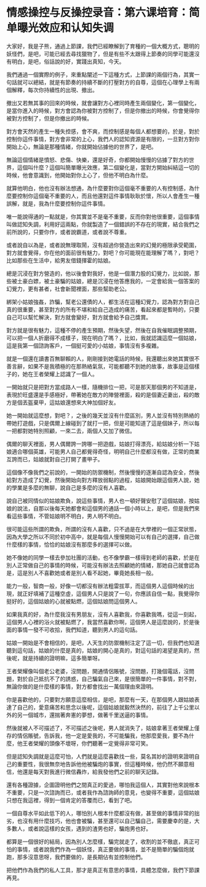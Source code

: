# 情感操控与反操控录音：第六课培育：简单曝光效应和认知失调

大家好，我是子熊，通過上節課，我們已經瞭解到了育種的一個大概方式，聰明的妖怪們，是吧，可能已經去尋找獵物了，但是有些不太跟得上節奏的同學可能還沒有明白，是吧，俗話說的好，實踐出真知，今天。

我們通過一個實際的例子，來重點闡述一下這種方式，上節課的兩個行為，其實一句話就可以總結，就是有節奏的持續不斷的打壓對方的自尊，這個在心理學上有兩個解釋，每次你持續性的出現、撤出。

撤出又若無其事的回來的時候，就會讓對方心裡同時產生兩個變化，第一個變化，是當你進入的時候，對方會認為你被對方控制了，但是你撤出的時候，你會覺得你被對方控制了，但是你撤出的時候。

對方會天然的產生一種失控感，會不爽，而控制感是每個人都想要的，於是，對於控制你這件事情，對方會非常的上心，我們人的認知資源是有限的，一旦對方對你開始上心，無論是那種情緒，你就開始佔據他的世界了，是吧。

無論這個情緒是憤怒、悲傷、快樂，還是好奇，你都開始慢慢的佔據了對方的世界，這個叫什麼？這個叫簡單曝光效應，第二個變化是，當對方開始糾結這一切的時候，他會意識到，他開始對你上心了，但他不明白為什麼。

就算他明白，他也沒有辦法想通，為什麼要對你這個毫不重要的人有控制感，為什麼要控制你這個毫不重要的人，而且他還對這件事情耿耿於懷，所以人會產生一種誤解，就是，我為什麼要控制你這件事情。

唯一能說得通的一點就是，你其實並不是毫不重要，反而你對他很重要，這個事情叫做認知失調，利用好這兩點，你就製造了一個錯誤的不存在的現實，結合我們之前所說的，只要你作，或者說霸道，或者說不尊重。

或者說自以為是，或者說無理取鬧，沒有超過你營造出來的幻覺的極限承受範圍，對方就會覺得，你在他的面前很有魅力，對吧？你可能現在能理解了嗎？，對吧？比如那些在生活中，給男友借錢揮霍的姑娘。

總是沉浸在對方營造的，他以後會對我好，他是一個潛力股的幻覺力，比如說，那些被土豪白嫖，被土豪騙的姑娘，總是沉浸在他答應我的，一定會給我一個答案的幻覺力，更有甚者，社會新聞裡面，那些幫助老公。

綁架小姑娘強姦，詐騙，幫老公還債的人，都生活在這種幻覺力，認為對方對自己真的很重要，甚至對方的所有不堪和給自己造成的痛苦，看起來都是暫時的，只要自己可以幫忙解決，對方就會變好，對方就會給予自己獎賞。

對方就是很有魅力，這種不停的產生預期，然後失望，然後在自我催眠調整預期，可以把一個人折磨得不成樣子，現在明白了嗎？，比如，我就認識這麼一個姑娘，這是我第一個諮詢客戶，一個挺可愛的小姑娘，事情沒有多複雜。

就是一個還在讀書百無聊賴的人，剛剛接到她電話的時候，我還聽出來她其實很不善言辭，如果不是我積極的在那熱絡氣氛，可能都聽不到她的故事，故事是這個樣子的，她在王者榮耀上認識了一個人。

一開始就只是把對方當成路人一樣，隨機排位一把，可是那天那個男的不知道是，表現於旺盛還是手感極好，帶著她在敵方的陣營裡面，殺的是個妻近妻出，殺的敵方是個丟盔棄甲，這姑娘還想來大神加個好友。

她一開始就這麼想，對吧？，之後的幾天並沒有什麼區別，男人並沒有特別熱絡的帶她打遊戲，只是偶爾上線碰到了就打一把，但是可能知道了這是個妹子，所以每一把都對她特別照顧，一來二去，兩個人又加了微信。

偶爾的聊天裡面，男人偶爾誇一誇哪一把遊戲，姑娘打得漂亮，給姑娘分析一下姑娘適合哪個英雄，可能男人自己都覺得奇怪，明明自己什麼都沒有做，正常的商業互誇而已，姑娘就對自己打開了畫甲子。

這個像不像我們之前說的，一開始的防禦機制，然後慢慢的逐漸自認為安全，然後給對方造成了幻覺，然後開始向對方釋放弱點的過程，姑娘開始跟這個男人說，她的學業是多麼的無聊，說自己是多麼的沒有人喜歡。

說自己被同情似的姑娘欺負，說這些事情，男人也一頓好聲安慰了這個姑娘，按姑娘的說法，自那以後每天她都會和這個男的通話一個小時以上，是吧，但是我們來看這些事情，不管姑娘明不明白，男人明不明白。

很可能這些所謂的欺負，所謂的沒有人喜歡，只不過是在大學裡的一個正常狀態，因為大學之所以不同於初中高中，就是每個人慢慢開始可以有自己的選擇，自己做什麼樣的事情，恰恰的姑娘沒有那麼多的選擇可以做。

她不像她的同學一樣去參加社團的活動，也不像學霸一樣得到老師的喜歡，於是在別人正常做自己的事情的時候，可能沒有辦法去照顧她的情緒，那她自己就會認為是，這是別人不喜歡她或者是別人看不起她，畢竟她長相一般。

能力一般，智商一般，好像一切都沒有辦法粗雷拔萃，而這個男人這個時候的出現，就正好填補了這種空虛，這個男人只是說了一句，你應該自信一點，我覺得你挺好的，這個姑娘的心就被點燃，這個姑娘問這個男人。

如果我真的好，為什麼我沒有男朋友，沒有人喜歡我，你喜歡我嗎，從這一刻起，這個男人心裡的浴火就被點燃了，我當然喜歡你啊，這個男人是這麼說的，於是後面的事情一發不可收拾，我們知道，聽到男人的這句話。

姑娘一開始是不會相信的，是吧，人天生的防禦機制注定了這一切，但我們也知道聽到這句話，姑娘的什麼是真的，姑娘的開心是真的，對這句話的渴望是真的，然後呢，就是持續的證明嘛，這多簡單呀。

王者榮耀像叫個老公老婆，沒問題，開通情侶賬號，沒問題，打幾個電話，沒問題，對於自己抵抗不了的誘惑，自己騙氣自己來，是很簡單的一件事情，對不對，無論你做的是什麼樣的事情，對方都會找出一萬個理由來證明。

你是喜歡他的，只要對方願意這麼相信，是吧，那麼有一天，在那個男人跟姑娘表達了自己的，愛意痛苦和思念以後呢，這個姑娘就毅然決然的，前往了上千公里以外的另一個城市，還揣著奔憲的夢想，做著千里送逼的事情。

然後就被人不可描述了，不可描述之後呢，男人就消失了，姑娘拿著王者榮耀上僅存的情侶賬號，告訴我，他一定是愛我的，不可能騙我，他那麼愛我，要不為什麼，他王者榮耀的頭像不壞呀，你們聽著一定覺得非常可笑。

但是認知失調就是這麼可怕，人們就是這麼喜歡找一些，莫名其妙的證明來證明自己的重要性，我很無奈地告訴他他被騙炮的事實，但這種時候，他仍然不願意相信，他還是每天對我進行微信轟炸，給我發他們之前的聊天記錄。

還有各種證據，企圖證明他們之間真正的愛過，哪怕我這個人，其實對他來說根本不重要，只是一次諮詢而已，或者我作為諮詢師的意見，也變得不重要，這個姑娘只想在我這裡，得到一個肯定的答覆而已，看到了吧。

一個自尊水平如此低下的人，哪怕別人根本什麼都沒有做，甚至做的事情非常的拙劣，也沒有用什麼技巧，他也會被騙，甚至還可以自己騙自己，需要慶幸的是，大多數人，或者說這樣的女孩，遇到的渣男也好，騙炮男也好。

都算是一個很好的結局，因為別人怎麼樣，騙完就走了，收割的並不徹底，真正可怕的事情，或者說我們作為一個妖怪，真正要做的事情，並不是簡單的騙個炮就跑，那多沒意思呀，我們要做的，是長期佔有並控制他們。

把他們作為我們的私人工具，那才是真正有意思的事情，具體怎麼做，我們下節課再見。